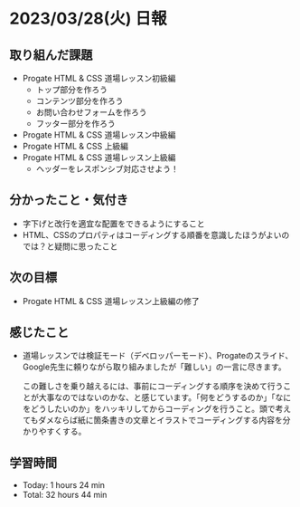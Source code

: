 # 2023/03/28(火) 日報
## 取り組んだ課題
- Progate HTML & CSS 道場レッスン初級編
  - トップ部分を作ろう
  - コンテンツ部分を作ろう
  - お問い合わせフォームを作ろう
  - フッター部分を作ろう
- Progate HTML & CSS 道場レッスン中級編
- Progate HTML & CSS 上級編
- Progate HTML & CSS 道場レッスン上級編
  - ヘッダーをレスポンシブ対応させよう！

## 分かったこと・気付き
- 字下げと改行を適宜な配置をできるようにすること
- HTML、CSSのプロパティはコーディングする順番を意識したほうがよいのでは？と疑問に思ったこと
 
## 次の目標
- Progate HTML & CSS 道場レッスン上級編の修了

## 感じたこと
- 道場レッスンでは検証モード（デベロッパーモード）、Progateのスライド、Google先生に頼りながら取り組みましたが「難しい」の一言に尽きます。

  この難しさを乗り越えるには、事前にコーディングする順序を決めて行うことが大事なのではないのかな、と感じています。「何をどうするのか」「なにをどうしたいのか」をハッキリしてからコーディングを行うこと。頭で考えてもダメならば紙に箇条書きの文章とイラストでコーディングする内容を分かりやすくする。
  
## 学習時間
- Today: 1 hours 24 min
- Total: 32 hours 44 min
